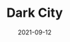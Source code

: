 ---
weight: 1
images:
- https://live.staticflickr.com/65535/52643124902_cf4101f720_b_d.jpg
title: Dark City
date: 2021-09-12
tags:
- archive # all posts
- work
- genart
---
